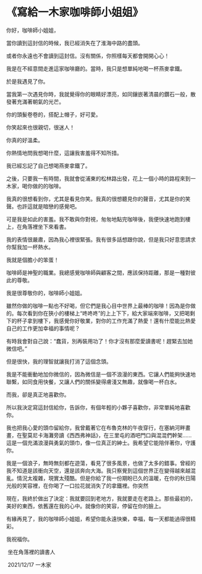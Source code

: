 # 《寫給一木家咖啡師小姐姐》

你好，咖啡師小姐姐，

當你讀到這封信的時候，我已經消失在了淮海中路的盡頭。

或者你永遠也不會讀到這封信。沒有關係，你照樣每天都會開開心心！

我是在不經意間走進這家咖啡廳的。當時，我只是想單純地喝一杯燕麥拿鐵。

於是我遇見了你。

當我第一次遇見你時，我就覺得你的眼睛好漂亮，如同鑲嵌著清晨的鑽石一般，散發著充滿著朝氣的光芒。

你的頭髮卷卷的，搭配上帽子，好可愛。

你笑起來也很親切，很迷人！

你真的好溫柔。

你熱情地問我想喝什麼，這讓我害羞得不知所措。

我已經忘記了自己想喝燕麥拿鐵了。

之後，只要我一有時間，我就會從浦東的松林路出發，花上一個小時的路程來到一木家，喝你做的的咖啡。

我真的很想看到你，尤其是看見你笑。我真的很想聽見你的聲音，尤其是你的笑聲。也許這就是暗戀的感覺吧。

可是我是如此的害羞。我不敢與你對視，匆匆地點完咖啡後，我便快速地跑到樓上，在角落裡坐下來看書。

我的表情很嚴肅，因為我心裡很緊張。我有很多話想跟你說，但是我只好意思請求你幫我加一杯熱水。

我就是個膽小的笨蛋！

咖啡師是神聖的職業。我總感覺咖啡師與顧客之間，應該保持距離，那是一種對彼此的尊敬。

我是很尊敬你的，咖啡師小姐姐。

雖然你做的咖啡一點也不好喝，但它們是我心目中世界上最棒的咖啡！因為是你做的。每次看到你在狹小的樓梯上“咚咚咚”的上上下下，給大家端來咖啡，又把喝剩下的杯子拿到樓下，我感覺你好敬業，對你的工作充滿了熱愛！還有什麼能比熱愛自己的工作更加幸福的事情呢？

有時我會對自己說：“蠢貨，別再裝用功了！你才沒有那麼愛讀書呢！趕緊去加她微信吧。”

但是很快，我的理智就讓我打消了這個念頭。

我是不能衝動地加你微信的，因為微信是一個不浪漫的東西。它讓人們能夠快速地聯繫，如同食用快餐，又讓人們的關係變得膚淺又無趣，就像喝一杯白水。

而我，卻是真正地喜歡你。

所以我決定寫這封信給你，告訴你，有個年輕的小夥子喜歡你，非常單純地喜歡你。

我也把我心愛的頭巾留給你，我曾戴著它在布魯克林的午夜穿行，在塞納河畔畫畫，在聖莫尼卡海灘旁讀《西西弗神話》，在三里屯的酒吧門口與混混們幹架......這是一個充滿浪漫與勇氣的頭巾，像一位真正的紳士。我希望它能陪伴著你，守護你。

我是一個浪子，無時無刻都在遊蕩，看見了很多風景，也做了太多的錯事。曾經的我不知道是該衝向天空，還是該奔向大海。我只察覺到這個世界正在變得越來越混亂。情況太複雜，現實太殘酷。但是你給了我一份期盼已久的溫暖，在你的秋日陽光般的笑容裡，在你喝了一口拉花就消失了的拿鐵裡。你突然

現在，我終於做出了決定：我就要回到老地方，我就要走在老路上。那些最初的，美好的東西，依舊還在我的心中。就像你的笑容，停留在你的臉上。

有緣再見了，我的咖啡師小姐姐，希望你能永遠快樂，幸福，每一天都能過得很精彩。

我祝福你。

​																																						坐在角落裡的讀書人

​																																				           2021/12/17 一木家



